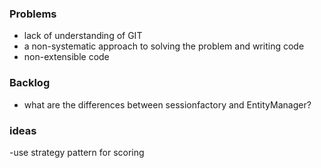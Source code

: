 ### Problems
- lack of understanding of GIT
- a non-systematic approach to solving the problem and writing code
- non-extensible code

### Backlog
- what are the differences between sessionfactory and EntityManager?

### ideas
-use strategy pattern for scoring 
